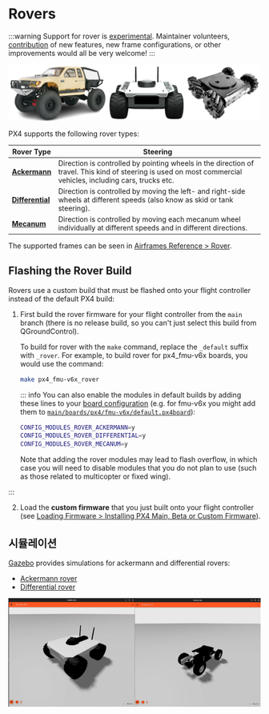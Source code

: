 # Rovers

<LinkedBadge type="warning" text="Experimental" url="../airframes/#experimental-vehicles"/>

:::warning
Support for rover is [experimental](../airframes/index.md#experimental-vehicles).
Maintainer volunteers, [contribution](../contribute/index.md) of new features, new frame configurations, or other improvements would all be very welcome!
:::

![Rovers](../../assets/airframes/rover/rovers.png)

PX4 supports the following rover types:

| Rover Type                                          | Steering                                                                                                                                                                                      |
| --------------------------------------------------- | --------------------------------------------------------------------------------------------------------------------------------------------------------------------------------------------- |
| [**Ackermann**](../frames_rover/ackermann.md)       | Direction is controlled by pointing wheels in the direction of travel. This kind of steering is used on most commercial vehicles, including cars, trucks etc. |
| [**Differential**](../frames_rover/differential.md) | Direction is controlled by moving the left- and right-side wheels at different speeds (also know as skid or tank steering).                                |
| [**Mecanum**](../frames_rover/mecanum.md)           | Direction is controlled by moving each mecanum wheel individually at different speeds and in different directions.                                                            |

The supported frames can be seen in [Airframes Reference > Rover](../airframes/airframe_reference.md#rover).

## Flashing the Rover Build

Rovers use a custom build that must be flashed onto your flight controller instead of the default PX4 build:

1. First build the rover firmware for your flight controller from the `main` branch (there is no release build, so you can't just select this build from QGroundControl).

   To build for rover with the `make` command, replace the `_default` suffix with `_rover`.
   For example, to build rover for px4_fmu-v6x boards, you would use the command:

   ```sh
   make px4_fmu-v6x_rover
   ```

   ::: info
   You can also enable the modules in default builds by adding these lines to your [board configuration](../hardware/porting_guide_config.md) (e.g. for fmu-v6x you might add them to [`main/boards/px4/fmu-v6x/default.px4board`](https://github.com/PX4/PX4-Autopilot/blob/main/boards/px4/fmu-v6x/default.px4board)):

   ```sh
   CONFIG_MODULES_ROVER_ACKERMANN=y
   CONFIG_MODULES_ROVER_DIFFERENTIAL=y
   CONFIG_MODULES_ROVER_MECANUM=y
   ```

   Note that adding the rover modules may lead to flash overflow, in which case you will need to disable modules that you do not plan to use (such as those related to multicopter or fixed wing).

:::

2. Load the **custom firmware** that you just built onto your flight controller (see [Loading Firmware > Installing PX4 Main, Beta or Custom Firmware](../config/firmware.md#installing-px4-main-beta-or-custom-firmware)).

## 시뮬레이션

[Gazebo](../sim_gazebo_gz/index.md) provides simulations for ackermann and differential rovers:

- [Ackermann rover](../sim_gazebo_gz/vehicles.md#ackermann-rover)
- [Differential rover](../sim_gazebo_gz/vehicles.md#differential-rover)

![Rover gazebo simulation](../../assets/airframes/rover/rover_simulation.png)
